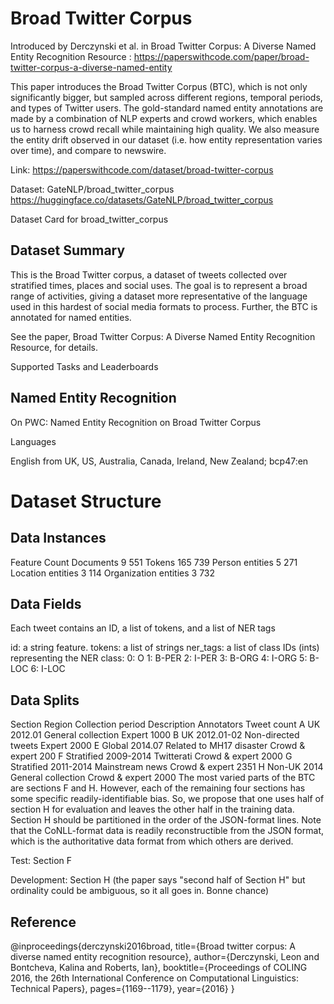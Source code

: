 # Broad Twitter Corpus
Introduced by Derczynski et al. in Broad Twitter Corpus: A Diverse Named Entity Recognition Resource : https://paperswithcode.com/paper/broad-twitter-corpus-a-diverse-named-entity

This paper introduces the Broad Twitter Corpus (BTC), which is not only significantly bigger, but sampled across different regions, temporal periods, and types of Twitter users. The gold-standard named entity annotations are made by a combination of NLP experts and crowd workers, which enables us to harness crowd recall while maintaining high quality. We also measure the entity drift observed in our dataset (i.e. how entity representation varies over time), and compare to newswire.

Link: https://paperswithcode.com/dataset/broad-twitter-corpus

Dataset: GateNLP/broad_twitter_corpus https://huggingface.co/datasets/GateNLP/broad_twitter_corpus

Dataset Card for broad_twitter_corpus


## Dataset Summary

This is the Broad Twitter corpus, a dataset of tweets collected over stratified times, places and social uses. The goal is to represent a broad range of activities, giving a dataset more representative of the language used in this hardest of social media formats to process. Further, the BTC is annotated for named entities.

See the paper, Broad Twitter Corpus: A Diverse Named Entity Recognition Resource, for details.


Supported Tasks and Leaderboards

## Named Entity Recognition
On PWC: Named Entity Recognition on Broad Twitter Corpus

Languages

English from UK, US, Australia, Canada, Ireland, New Zealand; bcp47:en


# Dataset Structure


## Data Instances

Feature	Count
Documents	9 551
Tokens	165 739
Person entities	5 271
Location entities	3 114
Organization entities	3 732

## Data Fields

Each tweet contains an ID, a list of tokens, and a list of NER tags

id: a string feature.
tokens: a list of strings
ner_tags: a list of class IDs (ints) representing the NER class:
  0: O
  1: B-PER
  2: I-PER
  3: B-ORG
  4: I-ORG
  5: B-LOC
  6: I-LOC


## Data Splits

Section	Region	Collection period	Description	Annotators	Tweet count
A	UK	2012.01	General collection	Expert	1000
B	UK	2012.01-02	Non-directed tweets	Expert	2000
E	Global	2014.07	Related to MH17 disaster	Crowd & expert	200
F	Stratified	2009-2014	Twitterati	Crowd & expert	2000
G	Stratified	2011-2014	Mainstream news	Crowd & expert	2351
H	Non-UK	2014	General collection	Crowd & expert	2000
The most varied parts of the BTC are sections F and H. However, each of the remaining four sections has some specific readily-identifiable bias. So, we propose that one uses half of section H for evaluation and leaves the other half in the training data. Section H should be partitioned in the order of the JSON-format lines. Note that the CoNLL-format data is readily reconstructible from the JSON format, which is the authoritative data format from which others are derived.

Test: Section F

Development: Section H (the paper says "second half of Section H" but ordinality could be ambiguous, so it all goes in. Bonne chance)

## Reference

@inproceedings{derczynski2016broad,
  title={Broad twitter corpus: A diverse named entity recognition resource},
  author={Derczynski, Leon and Bontcheva, Kalina and Roberts, Ian},
  booktitle={Proceedings of COLING 2016, the 26th International Conference on Computational Linguistics: Technical Papers},
  pages={1169--1179},
  year={2016}
}
